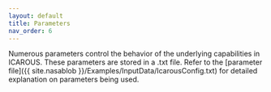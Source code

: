 ```yaml
---
layout: default 
title: Parameters
nav_order: 6
---
```


Numerous parameters control the behavior of the underlying capabilities in ICAROUS. These parameters are stored in a .txt file. Refer to the [parameter file]({{ site.nasablob }}/Examples/InputData/IcarousConfig.txt) for detailed explanation on parameters being used.

